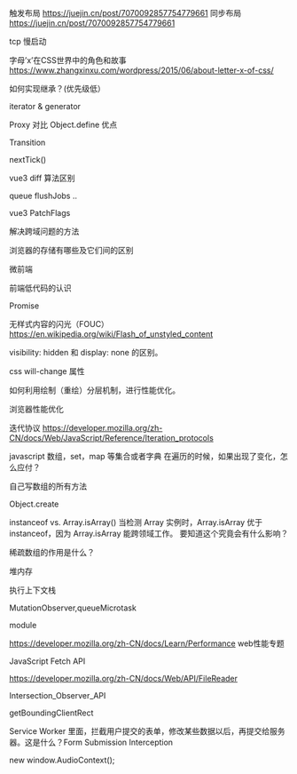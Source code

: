 触发布局 https://juejin.cn/post/7070092857754779661
同步布局 https://juejin.cn/post/7070092857754779661



tcp 慢启动

字母’x’在CSS世界中的角色和故事
https://www.zhangxinxu.com/wordpress/2015/06/about-letter-x-of-css/


如何实现继承？(优先级低）

iterator & generator

Proxy 对比 Object.define 优点



Transition

nextTick()

vue3 diff 算法区别

queue flushJobs ..

vue3 PatchFlags

解决跨域问题的方法

浏览器的存储有哪些及它们间的区别

微前端

前端低代码的认识

Promise


无样式内容的闪光（FOUC） https://en.wikipedia.org/wiki/Flash_of_unstyled_content

visibility: hidden 和 display: none 的区别。

css will-change 属性

如何利用绘制（重绘）分层机制，进行性能优化。

浏览器性能优化

迭代协议 https://developer.mozilla.org/zh-CN/docs/Web/JavaScript/Reference/Iteration_protocols

javascript 数组，set，map 等集合或者字典 在遍历的时候，如果出现了变化，怎么应付？

自己写数组的所有方法

Object.create

instanceof vs. Array.isArray()
当检测 Array 实例时，Array.isArray 优于 instanceof，因为 Array.isArray 能跨领域工作。
要知道这个究竟会有什么影响？


稀疏数组的作用是什么？

堆内存

执行上下文栈

MutationObserver,queueMicrotask

module

https://developer.mozilla.org/zh-CN/docs/Learn/Performance web性能专题

JavaScript Fetch API

https://developer.mozilla.org/zh-CN/docs/Web/API/FileReader 

Intersection_Observer_API

getBoundingClientRect

 Service Worker 里面，拦截用户提交的表单，修改某些数据以后，再提交给服务器。这是什么？Form Submission Interception

 new window.AudioContext();